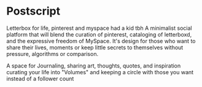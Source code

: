 # Postscript
Letterbox for life, pinterest and myspace had a kid tbh
A minimalist social platform that will blend the curation of pinterest, cataloging of letterboxd, and the expressive freedom of MySpace. It's design for those who want to share their lives, moments or keep little secrets to themselves without pressure, algorithms or comparison.

A space for Journaling, sharing art, thoughts, quotes, and inspiration
curating your life into "Volumes" and keeping a circle with those you want instead of a follower count
